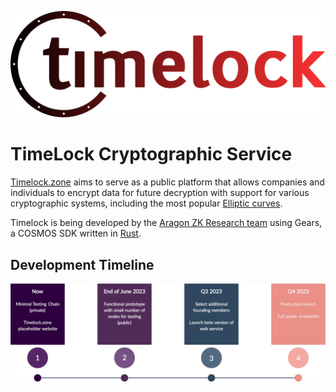![timelock_timeline.png](../src/img/timelock-logo.png)


# TimeLock Cryptographic Service


[Timelock.zone](https://www.timelock.zone/) aims to serve as a public platform that allows companies and individuals to encrypt data for future decryption with support for various cryptographic systems, including the most popular [Elliptic curves](https://).

Timelock is being developed by the [Aragon ZK Research team](https://research.aragon.org/about/) using Gears, a COSMOS SDK written in [Rust](https://www.rust-lang.org/).


## Development Timeline


![timelock_timeline.png](../src/img/timelock_timeline.png)

